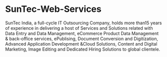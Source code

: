 # SunTec-Web-Services
SunTec India, a full-cycle IT Outsourcing Company, holds more than15 years of experience in delivering a host of Services and Solutions related with Data Entry and Data Management, eCommerce Product Data Management &amp; back-office services, ePublising, Document Conversion and Digitization, Advanced Application Development &amp;Cloud Solutions, Content and Digital Marketing, Image Editing and Dedicated Hiring Solutions to global clientele.
